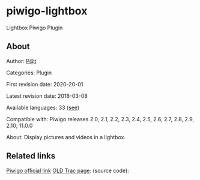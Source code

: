 
# piwigo-lightbox
Lightbox Piwigo Plugin


## About

Author: [P@t](https://piwigo.org/forum/profile.php?id=3449)

Categories: Plugin

First revision date: 2020-20-01

Latest revision date: 2018-03-08

Available languages: 33 [(see)](https://piwigo.org/ext/extension_view.php?eid=280#flags-all)

Compatible with: Piwigo releases 2.0, 2.1, 2.2, 2.3, 2.4, 2.5, 2.6, 2.7, 2.8, 2.9, 2.10; 11.0.0

About: Display pictures and videos in a lightbox.


## Related links
[Piwigo official link](https://piwigo.org/ext/extension_view.php?eid=280)
[OLD Trac page](http://piwigo.org/dev/browser/extensions/lightbox): (source code):
